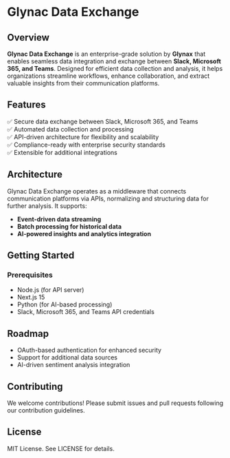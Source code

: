 # Glynac Data Exchange

## Overview  
**Glynac Data Exchange** is an enterprise-grade solution by **Glynax** that enables seamless data integration and exchange between **Slack, Microsoft 365, and Teams**. Designed for efficient data collection and analysis, it helps organizations streamline workflows, enhance collaboration, and extract valuable insights from their communication platforms.

## Features  
✅ Secure data exchange between Slack, Microsoft 365, and Teams  
✅ Automated data collection and processing  
✅ API-driven architecture for flexibility and scalability  
✅ Compliance-ready with enterprise security standards  
✅ Extensible for additional integrations  

## Architecture  
Glynac Data Exchange operates as a middleware that connects communication platforms via APIs, normalizing and structuring data for further analysis. It supports:  
- **Event-driven data streaming**  
- **Batch processing for historical data**  
- **AI-powered insights and analytics integration**  

## Getting Started  

### Prerequisites  
- Node.js (for API server)
- Next.js 15  
- Python (for AI-based processing)  
- Slack, Microsoft 365, and Teams API credentials
  
## Roadmap
- OAuth-based authentication for enhanced security
- Support for additional data sources
- AI-driven sentiment analysis integration
  
## Contributing
We welcome contributions! Please submit issues and pull requests following our contribution guidelines.

## License
MIT License. See LICENSE for details.
